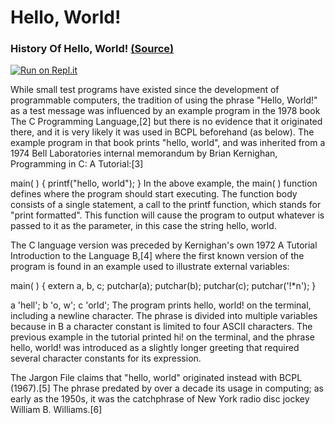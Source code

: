 # Hello, World!
### History Of Hello, World! [(Source)](https://en.wikipedia.org/wiki/"Hello,_World!"_program)
[![Run on Repl.it](https://replit.com/badge/github/PlayerWictorYT/HelloWorld)](https://replit.com/new/github/PlayerWictorYT/HelloWorld)



While small test programs have existed since the development of programmable computers, the tradition of using the phrase "Hello, World!" as a test message was influenced by an example program in the 1978 book The C Programming Language,[2] but there is no evidence that it originated there, and it is very likely it was used in BCPL beforehand (as below). The example program in that book prints "hello, world", and was inherited from a 1974 Bell Laboratories internal memorandum by Brian Kernighan, Programming in C: A Tutorial:[3]

main( ) {
        printf("hello, world");
}
In the above example, the main( ) function defines where the program should start executing. The function body consists of a single statement, a call to the printf function, which stands for "print formatted". This function will cause the program to output whatever is passed to it as the parameter, in this case the string hello, world.

The C language version was preceded by Kernighan's own 1972 A Tutorial Introduction to the Language B,[4] where the first known version of the program is found in an example used to illustrate external variables:

main( ) {
    extern a, b, c;
    putchar(a); putchar(b); putchar(c); putchar('!*n');
}
 
a 'hell';
b 'o, w';
c 'orld';
The program prints hello, world! on the terminal, including a newline character. The phrase is divided into multiple variables because in B a character constant is limited to four ASCII characters. The previous example in the tutorial printed hi! on the terminal, and the phrase hello, world! was introduced as a slightly longer greeting that required several character constants for its expression.

The Jargon File claims that "hello, world" originated instead with BCPL (1967).[5] The phrase predated by over a decade its usage in computing; as early as the 1950s, it was the catchphrase of New York radio disc jockey William B. Williams.[6]
